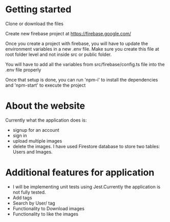 
# Getting started #

Clone or download the files

Create new firebase project at https://firebase.google.com/

Once you create a project with firebase, you will have to update the environment variables
in a new .env file. Make sure you create this file at root folder level and not inside src
or public folder.

You will have to add all the variables from src/firebase/config.ts file into the .env file properly 

Once that setup is done, you can run 'npm-i' to install the dependencies and 'npm-start' to execute the project

# About the website #
Currently what the application does is:
- signup for an account
- sign in
- upload multiple images
- delete the images.
I have used Firestore database to store two tables: Users and Images.

# Additional features for application #
- I will be implementing unit tests using Jest.Currently the application is not fully tested.
- Add tags
- Search by User/ tag
- Functionality to Download images
- Functionality to like the images
